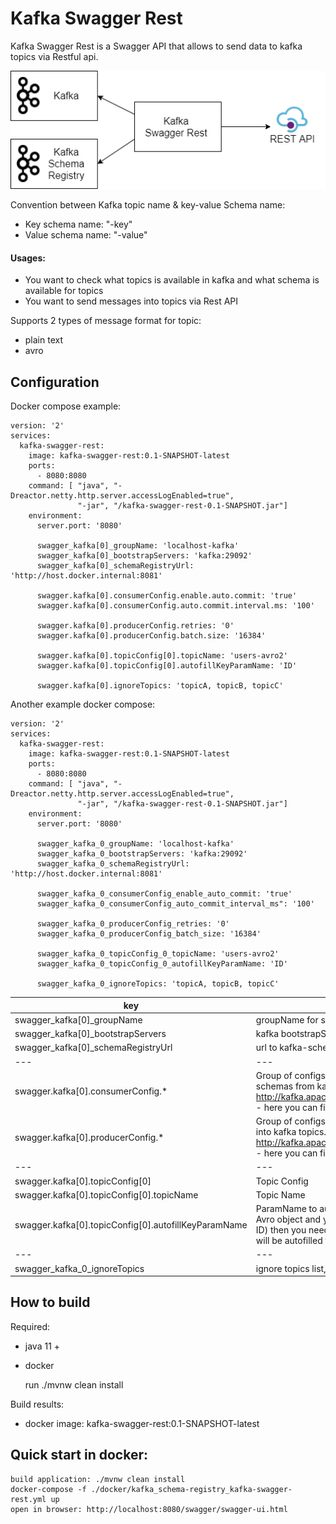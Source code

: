 # Kafka Swagger Rest

Kafka Swagger Rest is a Swagger API that allows to send data to kafka topics via Restful api.

![diagram.svg](images/diagram.png)

Convention between Kafka topic name & key-value Schema name:
 
- Key schema name: "<topic>-key"
- Value schema name: "<topic>-value"

#### Usages:
- You want to check what topics is available in kafka and what schema is available for topics
- You want to send messages into topics via Rest API

Supports 2 types of message format for topic:
- plain text
- avro

## Configuration

Docker compose example:

    version: '2'
    services:
      kafka-swagger-rest:
        image: kafka-swagger-rest:0.1-SNAPSHOT-latest
        ports:
          - 8080:8080
        command: [ "java", "-Dreactor.netty.http.server.accessLogEnabled=true",
                   "-jar", "/kafka-swagger-rest-0.1-SNAPSHOT.jar"]
        environment:
          server.port: '8080'
    
          swagger_kafka[0]_groupName: 'localhost-kafka'
          swagger_kafka[0]_bootstrapServers: 'kafka:29092'
          swagger_kafka[0]_schemaRegistryUrl: 'http://host.docker.internal:8081'
          
          swagger.kafka[0].consumerConfig.enable.auto.commit: 'true'
          swagger.kafka[0].consumerConfig.auto.commit.interval.ms: '100'
          
          swagger.kafka[0].producerConfig.retries: '0'
          swagger.kafka[0].producerConfig.batch.size: '16384'
          
          swagger.kafka[0].topicConfig[0].topicName: 'users-avro2'
          swagger.kafka[0].topicConfig[0].autofillKeyParamName: 'ID'
          
          swagger.kafka[0].ignoreTopics: 'topicA, topicB, topicC'

Another example docker compose:

    version: '2'
    services:
      kafka-swagger-rest:
        image: kafka-swagger-rest:0.1-SNAPSHOT-latest
        ports:
          - 8080:8080
        command: [ "java", "-Dreactor.netty.http.server.accessLogEnabled=true",
                   "-jar", "/kafka-swagger-rest-0.1-SNAPSHOT.jar"]
        environment:
          server.port: '8080'
    
          swagger_kafka_0_groupName: 'localhost-kafka'
          swagger_kafka_0_bootstrapServers: 'kafka:29092'
          swagger_kafka_0_schemaRegistryUrl: 'http://host.docker.internal:8081'
    
          swagger_kafka_0_consumerConfig_enable_auto_commit: 'true'
          swagger_kafka_0_consumerConfig_auto_commit_interval_ms": '100'
    
          swagger_kafka_0_producerConfig_retries: '0'
          swagger_kafka_0_producerConfig_batch_size: '16384'

          swagger_kafka_0_topicConfig_0_topicName: 'users-avro2'
          swagger_kafka_0_topicConfig_0_autofillKeyParamName: 'ID'
          
          swagger_kafka_0_ignoreTopics: 'topicA, topicB, topicC'


| key | description |
| --- | ----------- |
| swagger_kafka[0]_groupName | groupName for swagger spec |
| swagger_kafka[0]_bootstrapServers | kafka bootstrapServers |
| swagger_kafka[0]_schemaRegistryUrl | url to kafka-schema-registry |
| --- | --- |
| swagger.kafka[0].consumerConfig.* | Group of configs for consumer. Consumer is used to read schemas from kafka topic '_schemas'. http://kafka.apache.org/documentation.html#consumerconfigs - here you can find all config keys for consumer config |
| swagger.kafka[0].producerConfig.* | Group of configs for producer. Producer is used to send data into kafka topics. http://kafka.apache.org/documentation.html#producerconfigs - here you can find all config keys for producer config |  
| --- | --- |
| swagger.kafka[0].topicConfig[0] | Topic Config |
| swagger.kafka[0].topicConfig[0].topicName | Topic Name |
| swagger.kafka[0].topicConfig[0].autofillKeyParamName | ParamName to autofill Key from Value data. If topic message is Avro object and you want to autofill key from some field (like: ID) then you need to set this param value to "ID" and key value will be autofilled from "ID" |
| --- | --- |
| swagger_kafka_0_ignoreTopics | ignore topics list, delimiter: ',' |

## How to build
Required:
- java 11 +
- docker


    run ./mvnw clean install
    
Build results:
- docker image: kafka-swagger-rest:0.1-SNAPSHOT-latest

## Quick start in docker:

    build application: ./mvnw clean install
    docker-compose -f ./docker/kafka_schema-registry_kafka-swagger-rest.yml up
    open in browser: http://localhost:8080/swagger/swagger-ui.html

